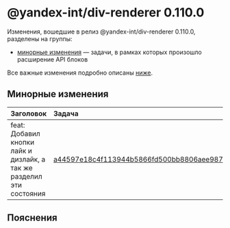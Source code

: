 # @yandex-int/div-renderer 0.110.0

<!-- ЧЕЛОВЕЧЕСКОЕ ВСТУПЛЕНИЕ -->

Изменения, вошедшие в релиз @yandex-int/div-renderer 0.110.0, разделены на группы:

* [минорные изменения](#Минорные-изменения) — задачи, в рамках которых произошло расширение API блоков

Все важные изменения подробно описаны [ниже](#Пояснения).

## Минорные изменения

| Заголовок                                                            | Задача                                     | PR  |
| :------------------------------------------------------------------- | :----------------------------------------- | :-- |
| feat: Добавил кнопки лайк и дизлайк, а так же разделил эти состояния | [a44597e18c4f113944b5866fd500bb8806aee987] | N/A |

## Пояснения

[a44597e18c4f113944b5866fd500bb8806aee987]: https://a.yandex-team.ru/arc_vcs/commit/a44597e18c4f113944b5866fd500bb8806aee987
